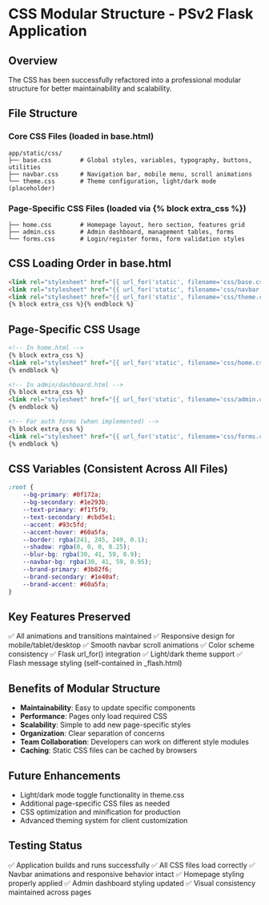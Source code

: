 # CSS Modular Structure - PSv2 Flask Application

## Overview
The CSS has been successfully refactored into a professional modular structure for better maintainability and scalability.

## File Structure

### Core CSS Files (loaded in base.html)
```
app/static/css/
├── base.css        # Global styles, variables, typography, buttons, utilities
├── navbar.css      # Navigation bar, mobile menu, scroll animations
└── theme.css       # Theme configuration, light/dark mode (placeholder)
```

### Page-Specific CSS Files (loaded via {% block extra_css %})
```
├── home.css        # Homepage layout, hero section, features grid
├── admin.css       # Admin dashboard, management tables, forms
└── forms.css       # Login/register forms, form validation styles
```

## CSS Loading Order in base.html
```html
<link rel="stylesheet" href="{{ url_for('static', filename='css/base.css') }}">
<link rel="stylesheet" href="{{ url_for('static', filename='css/navbar.css') }}">
<link rel="stylesheet" href="{{ url_for('static', filename='css/theme.css') }}">
{% block extra_css %}{% endblock %}
```

## Page-Specific CSS Usage
```html
<!-- In home.html -->
{% block extra_css %}
<link rel="stylesheet" href="{{ url_for('static', filename='css/home.css') }}">
{% endblock %}

<!-- In admin/dashboard.html -->
{% block extra_css %}
<link rel="stylesheet" href="{{ url_for('static', filename='css/admin.css') }}">
{% endblock %}

<!-- For auth forms (when implemented) -->
{% block extra_css %}
<link rel="stylesheet" href="{{ url_for('static', filename='css/forms.css') }}">
{% endblock %}
```

## CSS Variables (Consistent Across All Files)
```css
:root {
    --bg-primary: #0f172a;
    --bg-secondary: #1e293b;
    --text-primary: #f1f5f9;
    --text-secondary: #cbd5e1;
    --accent: #93c5fd;
    --accent-hover: #60a5fa;
    --border: rgba(241, 245, 249, 0.1);
    --shadow: rgba(0, 0, 0, 0.25);
    --blur-bg: rgba(30, 41, 59, 0.9);
    --navbar-bg: rgba(30, 41, 59, 0.95);
    --brand-primary: #3b82f6;
    --brand-secondary: #1e40af;
    --brand-accent: #60a5fa;
}
```

## Key Features Preserved
✅ All animations and transitions maintained
✅ Responsive design for mobile/tablet/desktop
✅ Smooth navbar scroll animations
✅ Color scheme consistency
✅ Flask url_for() integration
✅ Light/dark theme support
✅ Flash message styling (self-contained in _flash.html)

## Benefits of Modular Structure
- **Maintainability**: Easy to update specific components
- **Performance**: Pages only load required CSS
- **Scalability**: Simple to add new page-specific styles
- **Organization**: Clear separation of concerns
- **Team Collaboration**: Developers can work on different style modules
- **Caching**: Static CSS files can be cached by browsers

## Future Enhancements
- Light/dark mode toggle functionality in theme.css
- Additional page-specific CSS files as needed
- CSS optimization and minification for production
- Advanced theming system for client customization

## Testing Status
✅ Application builds and runs successfully
✅ All CSS files load correctly
✅ Navbar animations and responsive behavior intact
✅ Homepage styling properly applied
✅ Admin dashboard styling updated
✅ Visual consistency maintained across pages